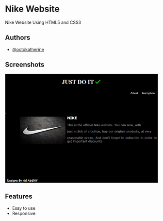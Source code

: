 
# Nike Website

Nike Website Using HTML5 and CSS3


## Authors

- [@octokatherine](https://github.com/ABDELLATIF-ADEBOUZ)


## Screenshots

![App Screenshot](https://github.com/ABDELLATIF-ADEBOUZ/Nike-website/blob/main/screenshot.png)


## Features

- Esay to use
- Responsive

